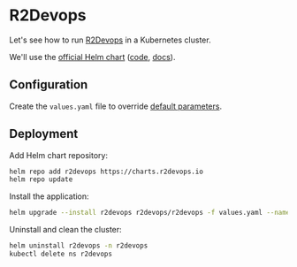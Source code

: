 # R2Devops

Let's see how to run [R2Devops](https://r2devops.io/) in a Kubernetes cluster.

We'll use the [official Helm chart](https://charts.r2devops.io) ([code](https://github.com/r2devops/self-managed), [docs](https://docs.r2devops.io/docs/self-managed/kubernetes/)).

## Configuration

Create the `values.yaml` file to override [default parameters](https://github.com/r2devops/self-managed/blob/main/charts/r2devops/values.yaml).

## Deployment

Add Helm chart repository:

```bash
helm repo add r2devops https://charts.r2devops.io
helm repo update
```

Install the application:

```bash
helm upgrade --install r2devops r2devops/r2devops -f values.yaml --namespace r2devops --create-namespace
```

Uninstall and clean the cluster:

```bash
helm uninstall r2devops -n r2devops
kubectl delete ns r2devops
```
